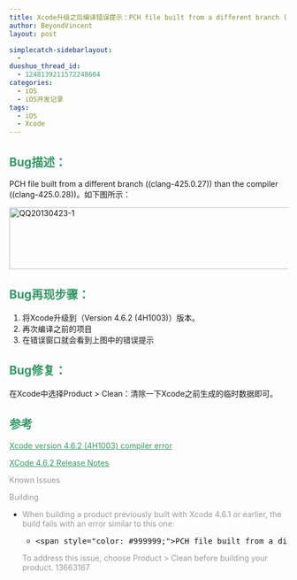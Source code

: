 ```yaml
---
title: Xcode升级之后编译错误提示：PCH file built from a different branch ((clang-425.0.27)) than the compiler ((clang-425.0.28))
author: BeyondVincent
layout: post

simplecatch-sidebarlayout:
  - 
duoshuo_thread_id:
  - 1248139211572248604
categories:
  - iOS
  - iOS开发记录
tags:
  - iOS
  - Xcode
---
```

## <span style="color: #339966;"><strong>Bug描述：</strong></span>

PCH file built from a different branch ((clang-425.0.27)) than the compiler ((clang-425.0.28))。如下图所示：

[<img class="alignnone size-full wp-image-458" alt="QQ20130423-1" src="http://beyondvincent.com/wp-content/uploads/2013/04/QQ20130423-1.png" width="732" height="112" />][1]

## **<span style="color: #339966;">Bug再现步骤：</span>**

1.  将Xcode升级到（Version 4.6.2 (4H1003)）版本。
2.  再次编译之前的项目
3.  在错误窗口就会看到上图中的错误提示

## **<span style="color: #339966;">Bug修复：</span>**

在Xcode中选择Product > Clean：清除一下Xcode之前生成的临时数据即可。

## **<span style="color: #339966;">参考</span>**

<p itemprop="name">
  <span style="text-decoration: underline;"><span style="color: #339966; text-decoration: underline;"><a href="http://stackoverflow.com/questions/16027725/xcode-version-4-6-2-4h1003-compiler-error" target="_blank"><span style="color: #339966; text-decoration: underline;">Xcode version 4.6.2 (4H1003) compiler error</span></a></span></span>
</p>

<span style="text-decoration: underline;"><span style="color: #339966; text-decoration: underline;"><a href="https://developer.apple.com/library/ios/#releasenotes/DeveloperTools/RN-Xcode/index.html" target="_blank" rel="nofollow"><span style="color: #339966; text-decoration: underline;">XCode 4.6.2 Release Notes</span></a></span></span>

<span style="color: #999999;">Known Issues</span><section>

<span style="color: #999999;"><a name="//apple_ref/doc/uid/TP40001051-SW240"></a>Building</span></p> 
*   <span style="color: #999999;">When building a product previously built with Xcode 4.6.1 or earlier, the build fails with an error similar to this one:</span>  
    <section> <div>
      <ul>
        <li>
          <pre class="wp-code-highlight prettyprint linenums:1">&lt;span style="color: #999999;"&gt;PCH file built from a different branch ((clang-425.0.27)) than the compiler ((clang-425.0.28))&lt;/span&gt;</pre>
        </li>
      </ul>
    </div></section> 
    
    <span style="color: #999999;">To address this issue, choose Product > Clean before building your product. 13663167</span></li> </ul> </section> 
    &nbsp;

 [1]: http://beyondvincent.com/wp-content/uploads/2013/04/QQ20130423-1.png